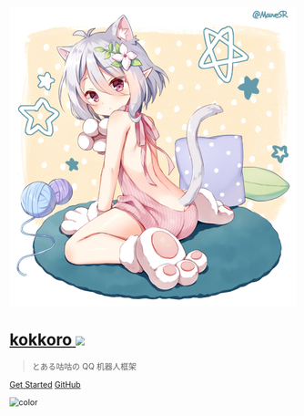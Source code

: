 ![logo](assets/images/pixiv/74237509.jpg ':size=260')

<h1 id="title">
  <a target="_blank" href="https://www.npmjs.com/package/kokkoro">
    <span>kokkoro</span>
    <img src="https://img.shields.io/npm/v/kokkoro?color=fff&label=%20&style=flat-square" />
  </a>
</h1>

> とある咕咕の QQ 机器人框架

[Get Started](guide/introduce)
[GitHub](https://github.com/kokkorojs/kokkoro/)

![color](#ffffff)
